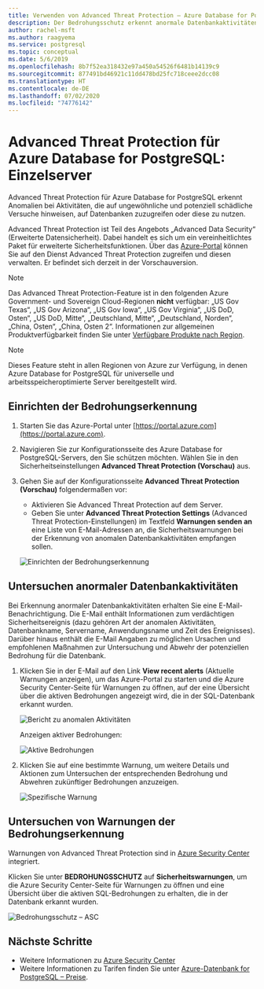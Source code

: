 ```yaml
---
title: Verwenden von Advanced Threat Protection – Azure Database for PostgreSQL (Einzelserver)
description: Der Bedrohungsschutz erkennt anormale Datenbankaktivitäten, die auf potenzielle Sicherheitsrisiken für die Datenbank hindeuten.
author: rachel-msft
ms.author: raagyema
ms.service: postgresql
ms.topic: conceptual
ms.date: 5/6/2019
ms.openlocfilehash: 8b7f52ea318432e97a450a54526f6481b14139c9
ms.sourcegitcommit: 877491bd46921c11dd478bd25fc718ceee2dcc08
ms.translationtype: HT
ms.contentlocale: de-DE
ms.lasthandoff: 07/02/2020
ms.locfileid: "74776142"
---
```

# <a name="advanced-threat-protection-for-azure-database-for-postgresql---single-server"></a>Advanced Threat Protection für Azure Database for PostgreSQL: Einzelserver

Advanced Threat Protection für Azure Database for PostgreSQL erkennt Anomalien bei Aktivitäten, die auf ungewöhnliche und potenziell schädliche Versuche hinweisen, auf Datenbanken zuzugreifen oder diese zu nutzen.

Advanced Threat Protection ist Teil des Angebots „Advanced Data Security“ (Erweiterte Datensicherheit). Dabei handelt es sich um ein vereinheitlichtes Paket für erweiterte Sicherheitsfunktionen. Über das [Azure-Portal](https://portal.azure.com) können Sie auf den Dienst Advanced Threat Protection zugreifen und diesen verwalten. Er befindet sich derzeit in der Vorschauversion.

> [!NOTE]
> Das Advanced Threat Protection-Feature ist in den folgenden Azure Government- und Sovereign Cloud-Regionen **nicht** verfügbar: „US Gov Texas“, „US Gov Arizona“, „US Gov Iowa“, „US Gov Virginia“, „US DoD, Osten“, „US DoD, Mitte“, „Deutschland, Mitte“, „Deutschland, Norden“, „China, Osten“, „China, Osten 2“. Informationen zur allgemeinen Produktverfügbarkeit finden Sie unter [Verfügbare Produkte nach Region](https://azure.microsoft.com/global-infrastructure/services/).
>

> [!NOTE]
> Dieses Feature steht in allen Regionen von Azure zur Verfügung, in denen Azure Database for PostgreSQL für universelle und arbeitsspeicheroptimierte Server bereitgestellt wird.

## <a name="set-up-threat-detection"></a>Einrichten der Bedrohungserkennung
1. Starten Sie das Azure-Portal unter [https://portal.azure.com](https://portal.azure.com).
2. Navigieren Sie zur Konfigurationsseite des Azure Database for PostgreSQL-Servers, den Sie schützen möchten. Wählen Sie in den Sicherheitseinstellungen **Advanced Threat Protection (Vorschau)** aus.
3. Gehen Sie auf der Konfigurationsseite **Advanced Threat Protection (Vorschau)** folgendermaßen vor:

   - Aktivieren Sie Advanced Threat Protection auf dem Server.
   - Geben Sie unter **Advanced Threat Protection Settings** (Advanced Threat Protection-Einstellungen) im Textfeld **Warnungen senden an** eine Liste von E-Mail-Adressen an, die Sicherheitswarnungen bei der Erkennung von anomalen Datenbankaktivitäten empfangen sollen.
  
   ![Einrichten der Bedrohungserkennung](./media/howto-database-threat-protection-portal/set-up-threat-protection.png)

## <a name="explore-anomalous-database-activities"></a>Untersuchen anormaler Datenbankaktivitäten

Bei Erkennung anormaler Datenbankaktivitäten erhalten Sie eine E-Mail-Benachrichtigung. Die E-Mail enthält Informationen zum verdächtigen Sicherheitsereignis (dazu gehören Art der anomalen Aktivitäten, Datenbankname, Servername, Anwendungsname und Zeit des Ereignisses). Darüber hinaus enthält die E-Mail Angaben zu möglichen Ursachen und empfohlenen Maßnahmen zur Untersuchung und Abwehr der potenziellen Bedrohung für die Datenbank.
    
1. Klicken Sie in der E-Mail auf den Link **View recent alerts** (Aktuelle Warnungen anzeigen), um das Azure-Portal zu starten und die Azure Security Center-Seite für Warnungen zu öffnen, auf der eine Übersicht über die aktiven Bedrohungen angezeigt wird, die in der SQL-Datenbank erkannt wurden.
    
    ![Bericht zu anomalen Aktivitäten](./media/howto-database-threat-protection-portal/anomalous-activity-report.png)

    Anzeigen aktiver Bedrohungen:

    ![Aktive Bedrohungen](./media/howto-database-threat-protection-portal/active-threats.png)

2. Klicken Sie auf eine bestimmte Warnung, um weitere Details und Aktionen zum Untersuchen der entsprechenden Bedrohung und Abwehren zukünftiger Bedrohungen anzuzeigen.
    
    ![Spezifische Warnung](./media/howto-database-threat-protection-portal/specific-alert.png)

## <a name="explore-threat-detection-alerts"></a>Untersuchen von Warnungen der Bedrohungserkennung

Warnungen von Advanced Threat Protection sind in [Azure Security Center](https://azure.microsoft.com/services/security-center/) integriert. 

Klicken Sie unter **BEDROHUNGSSCHUTZ** auf **Sicherheitswarnungen**, um die Azure Security Center-Seite für Warnungen zu öffnen und eine Übersicht über die aktiven SQL-Bedrohungen zu erhalten, die in der Datenbank erkannt wurden.

  ![Bedrohungsschutz – ASC](./media/howto-database-threat-protection-portal/threat-detection-alert-asc.png)

## <a name="next-steps"></a>Nächste Schritte

* Weitere Informationen zu [Azure Security Center](https://docs.microsoft.com/azure/security-center/security-center-intro)
* Weitere Informationen zu Tarifen finden Sie unter [Azure-Datenbank for PostgreSQL – Preise](https://azure.microsoft.com/pricing/details/postgresql/).  
